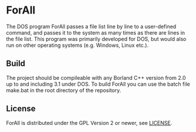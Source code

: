 # ForAll
The DOS program ForAll passes a file list line by line to a user-defined command, 
and passes it to the system as many times as there are lines in the file list.
This program was primarily developed for DOS, but would also run on other operating systems (e.g. Windows, Linux etc.).

## Build
The project should be compileable with any Borland C++ version from 2.0 up to and including 3.1 under DOS.
To build ForAll you can use the batch file make.bat in the root directory of the repository.

## License
ForAll is distributed under the GPL Version 2 or newer, see [LICENSE](https://github.com/skynettx/forall/blob/master/LICENSE).